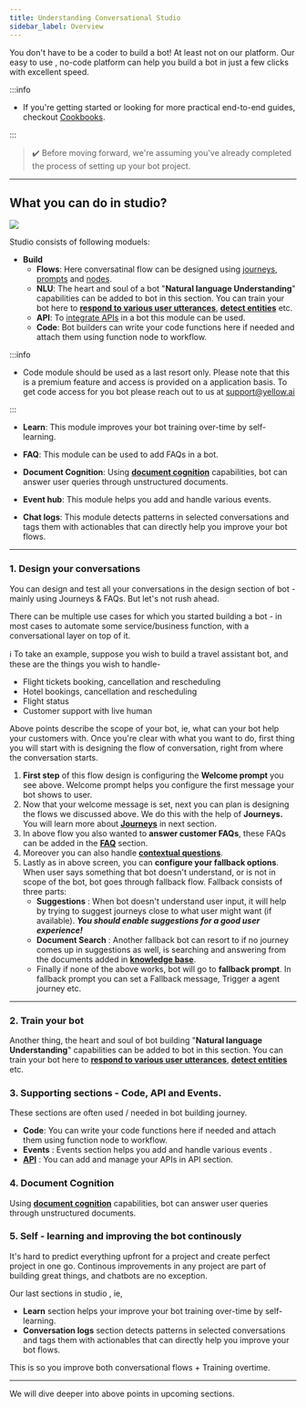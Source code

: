 ```yaml
---
title: Understanding Conversational Studio
sidebar_label: Overview
---
```


<!-- This section will make you familiar with the first section you see on top on the platform - Studio. Studio is the section where you design and train your chatbot. 
 -->

You don't have to be a coder to build a bot! At least not on our platform. Our easy to use , no-code platform can help you build a bot in just a few clicks with excellent speed.


:::info

- If you're getting started or looking for more practical end-to-end guides, checkout [Cookbooks](../../cookbooks/Academy).

:::

> :heavy_check_mark: Before moving forward, we're assuming you've already completed the process of setting up your bot project. 

---

## What you can do in studio?

![](https://i.imgur.com/49IDEd8.png)
<!-- update screenshot here -->

Studio consists of following moduels:

- **Build**
    - **Flows**: Here conversatinal flow can be designed using [journeys](../studio/journeys), [prompts](../studio/steps/prompts-and-messages/) and [nodes](../studio/steps/steps/). 
    - **NLU**: The heart and soul of a bot "**Natural language Understanding**" capabilities can be added to bot in this section. You can train your bot here to [**respond to various user utterances**](./natural-language-understanding/intents),  [**detect entities**](./natural-language-understanding/entities) etc. 
    - **API**: To [integrate APIs](..studio/api-management/add-api#!) in a bot this module can be used.
    - **Code**: Bot builders can write your code functions here if needed and attach them using function node to workflow. 

:::info

- Code module should be used as a last resort only. Please note that this is a premium feature and access is provided on a application basis. To get code access for you bot please reach out to us at support@yellow.ai

:::

- **Learn**: This module improves your bot training over-time by self-learning.
- **FAQ**: This module can be used to add FAQs in a bot.
- **Document Cognition**: Using [**document cognition**](./knowledge-management/what-is-document-cognition) capabilities, bot can answer user queries through unstructured documents.

- **Event hub**: This module helps you add and handle various events.
- **Chat logs**: This module detects patterns in selected conversations and tags them with actionables that can directly help you improve your bot flows. 

---

### 1. Design your conversations 

You can design and test all your conversations in the design section of bot - mainly using Journeys & FAQs. But let's not rush ahead. 

There can be multiple use cases for which you started building a bot - in most cases to automate some service/business function, with a conversational layer on top of it.

:information_source:  To take an example, suppose you wish to build a travel assistant bot, and these are the things you wish to handle-

- Flight tickets booking, cancellation and rescheduling
- Hotel bookings, cancellation and rescheduling
- Flight status
- Customer support with live human

Above points describe the scope of your bot, ie, what can your bot help your customers with. Once you're clear with what you want to do, first thing you will start with is designing the flow of conversation, right from where the conversation starts.

1. **First step** of this flow design is configuring the **Welcome prompt** you see above. Welcome prompt helps you configure the first message your bot shows to user. 
2. Now that your welcome message is set, next you can plan is designing the flows we discussed above. We do this with the help of **Journeys.** You will learn more about [**Journeys**](./journeys) in next section.
3. In above flow you also wanted to **answer customer FAQs**, these FAQs can be added in the [**FAQ**](./knowledge-management/add-faqs) section.
4. Moreover you can also handle [**contextual questions**](./context-management/add-contextual-response). 
5. Lastly as in above screen, you can **configure your fallback options**. When user says something that bot doesn't understand, or is not in scope of the bot, bot goes through fallback flow. 
    Fallback consists of three parts:
    - **Suggestions** : When bot doesn't understand user input, it will help by trying to suggest journeys close to what user might want (if available). ***You should enable suggestions for a good user experience!***
    - **Document Search** : Another fallback bot can resort to if no journey comes up in suggestions as well, is searching and answering from the documents added in [**knowledge base**](./knowledge-management/what-is-document-cognition).
    - Finally if none of the above works, bot will go to **fallback prompt**. In fallback prompt you can set a Fallback message, Trigger a agent journey etc. 

---

### 2. Train your bot
Another thing, the heart and soul of bot building "**Natural language Understanding**" capabilities can be added to bot in this section. 
You can train your bot here to [**respond to various user utterances**](./natural-language-understanding/intents),  [**detect entities**](./natural-language-understanding/entities) etc. 

### 3. Supporting sections - Code, API and Events.
These sections are often used / needed in bot building journey.
- **Code**: You can write your code functions here if needed and attach them using function node to workflow. 
- **Events** : Events section helps you add and handle various events .
- [**API**](./api-management/add-api) : You can add and manage your APIs in API section. 
### 4. Document Cognition
Using [**document cognition**](./knowledge-management/what-is-document-cognition) capabilities, bot can answer user queries through unstructured documents.

### 5. Self - learning and improving the bot continously
It's hard to predict everything upfront for a project and create perfect project in one go. Continous improvements in any project are part of building great things, and chatbots are no exception.

Our last sections in studio , ie, 

- **Learn** section helps your improve your bot training over-time by self-learning.
-  **Conversation logs** section detects patterns in selected conversations and tags them with actionables that can directly help you improve your bot flows. 

This is so you improve both conversational flows + Training overtime. 

---
We will dive deeper into above points in upcoming sections. 